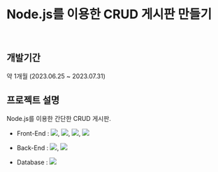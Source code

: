 # Node.js를 이용한 CRUD 게시판 만들기
<br>

## 개발기간

약 1개월 (2023.06.25 ~ 2023.07.31)

## 프로젝트 설명

Node.js를 이용한 간단한 CRUD 게시판.

* Front-End  :  <img src="https://img.shields.io/badge/HTML5-E34F26?style=flat&logo=HTML5&logoColor=white">, <img src="https://img.shields.io/badge/CSS3-1572B6?style=flat&logo=CSS3&logoColor=white">, <img src="https://img.shields.io/badge/jQuery-0769AD?style=flat&logo=jQuery&logoColor=white">, 
  <img src="https://img.shields.io/badge/Javascript-F7DF1E?style=flat&logo=Javascript&logoColor=white"><br>
  
* Back-End : <img src="https://img.shields.io/badge/Nodejs-339933?style=flat&logo=Node.js&logoColor=white">, <img src="https://img.shields.io/badge/Express-000000?style=flat&logo=Express&logoColor=white">

* Database : <img src="https://img.shields.io/badge/MySQL-4479A1?style=flat&logo=MySQL&logoColor=white"><br>
